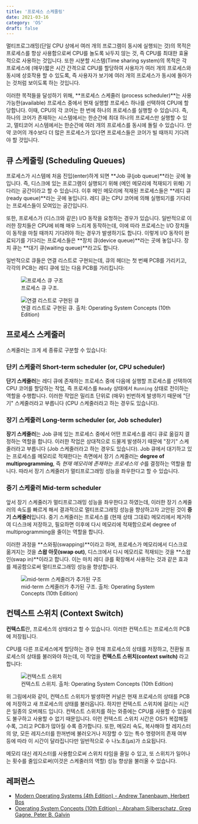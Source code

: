 ```yaml
---
title: '프로세스 스케줄링'
date: 2021-03-16
category: 'OS'
draft: false
---
```


멀티프로그래밍(단일 CPU 상에서 여러 개의 프로그램이 동시에 실행되는 것)의 목적은 프로세스를 항상 사용함으로써 CPU를 놀도록 놔두지 않는 것, 즉 CPU를 최대한 효율적으로 사용하는 것입니다. 또한 시분할 시스템(Time sharing system)의 목적은 각 프로세스에 (매우)짧은 시간 간격으로 CPU를 할당하여 사용자가 여러 개의 프로세스와 동시에 상호작용 할 수 있도록, 즉 사용자가 보기에 여러 개의 프로세스가 동시에 돌아가는 것처럼 보이도록 하는 것입니다.

이러한 목적들을 달성하기 위해, **프로세스 스케줄러 (process scheduler)**는 사용 가능한(available) 프로세스 중에서 현재 실행할 프로세스 하나를 선택하여 CPU에 할당합니다. 이때, CPU의 각 코어는 한 번에 하나의 프로세스를 실행할 수 있습니다. 즉, 하나의 코어가 존재하는 시스템에서는 한순간에 최대 하나의 프로세스만 실행할 수 있고, 멀티코어 시스템에서는 한순간에 여러 개의 프로세스를 동시에 돌릴 수 있습니다. 만약 코어의 개수보다 더 많은 프로세스가 있다면 프로세스들은 코어가 빌 때까지 기다려야 할 것입니다.

## 큐 스케줄링 (Scheduling Queues)

프로세스가 시스템에 처음 진입(enter)하게 되면 **Job 큐(job queue)**라는 곳에 놓입니다. 즉, 디스크에 있는 프로그램이 실행되기 위해 (메인 메모리에 적재되기 위해) 기다리는 공간이라고 할 수 있습니다. 이후 메인 메모리에 적재된 프로세스들은 **레디 큐(ready queue)**라는 곳에 놓입니다. 레디 큐는 CPU 코어에 의해 실행되기를 기다리는 프로세스들이 모여있는 공간입니다.

또한, 프로세스가 (디스크와 같은) I/O 동작을 요청하는 경우가 있습니다. 일반적으로 이러한 장치들은 CPU에 비해 매우 느리게 동작하는데, 이에 따라 프로세스는 I/O 장치들이 동작을 마칠 때까지 기다려야 하는 경우가 발생하기도 합니다. 이렇게 I/O 동작이 완료되기를 기다리는 프로세스들은 **장치 큐(device queue)**라는 곳에 놓입니다. 장치 큐는 **대기 큐(waiting queue)**라고도 합니다.

일반적으로 큐들은 연결 리스트로 구현되는데, 큐의 헤더는 첫 번째 PCB를 가리키고, 각각의 PCB는 레디 큐에 있는 다음 PCB를 가리킵니다:

<figure>
  <img src="https://cdn.jsdelivr.net/gh/jaehyeon48/jaehyeon48.github.io@master/assets/images/os/process-scheduling/fig1.png" alt="프로세스 큐 구조" />
  <figcaption>프로세스 큐 구조.</figcaption>
</figure>

<figure>
  <img src="https://cdn.jsdelivr.net/gh/jaehyeon48/jaehyeon48.github.io@master/assets/images/os/process-scheduling/fig2.png" alt="연결 리스트로 구현된 큐" />
  <figcaption>연결 리스트로 구현된 큐. 출처: Operating System Concepts (10th Edition)</figcaption>
</figure>

## 프로세스 스케줄러

스케줄러는 크게 세 종류로 구분할 수 있습니다:

### 단키 스케줄러 Short-term scheduler (or, CPU scheduler)

**단기 스케줄러**는 레디 큐에 존재하는 프로세스 중에 다음에 실행할 프로세스를 선택하여 CPU 코어를 할당하는 작업, 즉 프로세스를 `Ready` 상태에서 `Running` 상태로 전이하는 역할을 수행합니다. 이러한 작업은 밀리초 단위로 (매우) 빈번하게 발생하기 때문에 "단기" 스케줄러라고 부릅니다 (CPU 스케줄러라고 하는 경우도 있습니다).

### 장기 스케줄러 Long-term scheduler (or, Job scheduler)

**장기 스케줄러**는 Job 큐에 있는 프로세스 중에서 어떤 프로세스를 레디 큐로 옮길지 결정하는 역할을 합니다. 이러한 작업은 상대적으로 드물게 발생하기 때문에 "장기" 스케줄러라고 부릅니다 (Job 스케줄러라고 하는 경우도 있습니다). Job 큐에서 대기하고 있는 프로세스를 메모리로 적재한다는 측면에서 장기 스케줄러는 **degree of multiprogramming**, 즉 *현재 메모리에 존재하는 프로세스의 수*를 결정하는 역할을 합니다. 따라서 장기 스케줄러가 멀티프로그래밍 성능을 좌우한다고 할 수 있습니다.

### 중기 스케줄러 Mid-term scheduler

앞서 장기 스케줄러가 멀티프로그래밍 성능을 좌우한다고 하였는데, 이러한 장기 스케줄러의 속도를 빠르게 해서 결과적으로 멀티프로그래밍 성능을 향상하고자 고안된 것이 **중기 스케줄러**입니다. 중기 스케줄러는 프로세스를 (현재 상태 그대로) 메모리에서 제거하여 디스크에 저장하고, 필요하면 이후에 다시 메모리에 적재함으로써 degree of multiprogramming을 줄이는 역할을 합니다.

이러한 과정을 **스와핑(swapping)**이라고 하며, 프로세스가 메모리에서 디스크로 옮겨지는 것을 **스왑 아웃(swap out)**, 디스크에서 다시 메모리로 적재되는 것을 **스왑 인(swap in)**이라고 합니다. 이는 마치 레디 큐를 확장해서 사용하는 것과 같은 효과를 제공함으로써 멀티프로그래밍 성능을 향상합니다.

<figure>
  <img src="https://cdn.jsdelivr.net/gh/jaehyeon48/jaehyeon48.github.io@master/assets/images/os/process-scheduling/fig3.png" alt="mid-term 스케줄러가 추가된 구조" />
  <figcaption>mid-term 스케줄러가 추가된 구조. 출처: Operating System Concepts (10th Edition)</figcaption>
</figure>

## 컨텍스트 스위치 (Context Switch)

**컨텍스트**란, 프로세스의 상태라고 할 수 있습니다. 이러한 컨텍스트는 프로세스의 PCB에 저장됩니다.

CPU를 다른 프로세스에게 할당하는 경우 현재 프로세스의 상태를 저장하고, 전환될 프로세스의 상태를 불러와야 하는데, 이 작업을 **컨텍스트 스위치(context switch)** 라고 합니다:

<figure>
  <img src="https://cdn.jsdelivr.net/gh/jaehyeon48/jaehyeon48.github.io@master/assets/images/os/process-scheduling/fig4.png" alt="컨텍스트 스위치" />
  <figcaption>컨텍스트 스위치. 출처: Operating System Concepts (10th Edition)</figcaption>
</figure>

위 그림에서와 같이, 컨텍스트 스위치가 발생하면 커널은 현재 프로세스의 상태를 PCB에 저장하고 새 프로세스의 상태를 불러옵니다. 하지만 컨텍스트 스위치에 걸리는 시간은 일종의 오버헤드 입니다. 컨텍스트 스위치를 하는 와중에는 CPU를 사용할 수 있음에도 불구하고 사용할 수 없기 때문입니다. 이런 컨텍스트 스위치 시간은 OS가 복잡해질수록, 그리고 PCB가 많아질 수록 증가합니다. 또한, 메모리 속도, 복사해야 할 레지스터의 양, 모든 레지스터를 한꺼번에 불러오거나 저장할 수 있는 특수 명령어의 존재 여부 등에 따라 이 시간이 달라집니다만 일반적으로 수 나노초(μs)가 소요됩니다.

메모리 대신 레지스터를 사용함으로써 스위치 타임을 줄일 수 있고, 또 스위치가 일어나는 횟수를 줄임으로써(이것은 스케줄러의 역할) 성능 향상을 불러올 수 있습니다.

## 레퍼런스

- [Modern Operating Systems (4th Edition) - Andrew Tanenbaum, Herbert Bos](https://www.amazon.com/Modern-Operating-Systems-Andrew-Tanenbaum/dp/013359162X)
- [Operating System Concepts (10th Edition) - Abraham Silberschatz, Greg Gagne, Peter B. Galvin](https://www.amazon.com/Operating-System-Concepts-Abraham-Silberschatz/dp/1119800366/ref=sr_1_1?keywords=operating+system+concepts&qid=1649684419&s=books&sprefix=operating+system%2Cstripbooks-intl-ship%2C348&sr=1-1)

